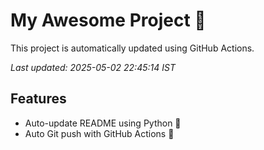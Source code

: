 # My Awesome Project 🚀

This project is automatically updated using GitHub Actions.

_Last updated: 2025-05-02 22:45:14 IST_

## Features
- Auto-update README using Python 🐍
- Auto Git push with GitHub Actions 🤖
